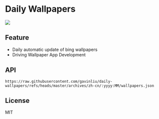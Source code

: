 # Daily Wallpapers
  
![](https://www.bing.com/th?id=OHR.AutumnChipmunk_ZH-CN6224482683_UHD.jpg)

## Feature

- Daily automatic update of bing wallpapers
- Driving Wallpaper App Development

## API

```
https://raw.githubusercontent.com/gavinliu/daily-wallpapers/refs/heads/master/archives/zh-cn/:yyyy:MM/wallpapers.json
```

## License

MIT
  